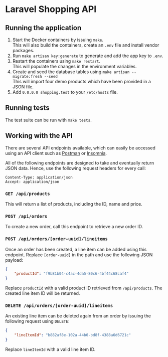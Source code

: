 # Laravel Shopping API

## Running the application

1. Start the Docker containers by issuing `make`.  
   This will also build the containers, create an `.env` file and install vendor packages.
1. Run `make artisan key:generate` to generate and add the app key to `.env`.
1. Restart the containers using `make restart`.  
   This will populate the changes in the environment variables.
1. Create and seed the database tables using `make artisan -- migrate:fresh --seed`  
   This will import four demo products which have been provided in a JSON file.
1. Add `0.0.0.0 shopping.test` to your `/etc/hosts` file.

## Running tests

The test suite can be run with `make tests`.

## Working with the API

There are several API endpoints available, which can easily be accessed using an API client such as [Postman](https://www.getpostman.com/) or [Insomnia](https://insomnia.rest/).

All of the following endpoints are designed to take and eventually return JSON data. Hence, use the following request headers for every call:

```
Content-Type: application/json
Accept: application/json
```

### `GET /api/products`

This will return a list of products, including the ID, name and price.

### `POST /api/orders`

To create a new order, call this endpoint to retrieve a new order ID.

### `POST /api/orders/[order-uuid]/lineitems`

Once an order has been created, a line item can be added using this endpoint. Replace `[order-uuid]` in the path and use the following JSON payload:

```json
{
    "productId": "f9b81b04-c4ac-4da5-80c6-4bf44c68caf4"
}
```

Replace `productId` with a valid product ID retrieved from `/api/products`. The created line item ID will be returned.

### `DELETE /api/orders/[order-uuid]/lineitems`

An existing line item can be deleted again from an order by issuing the following request using `DELETE`:

```json
{
    "lineItemId": "b882af8e-102a-44b0-bd8f-4388a6d6721c"
}
```

Replace `lineItemId` with a valid line item ID.
